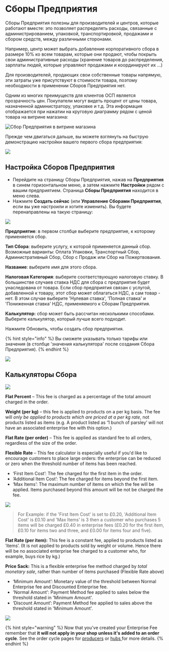 # Сборы Предприятия

Сборы Предприятия полезны для производителей и центров, которые работают вместе: это позволяет распределять расходы, связанные с администрированием, упаковкой, транспортировкой, продажами и сбором средств, между различными сторонами.

Например, центр может выбрать добавление корпоративного сбора в размере 10% ко всем товарам, которые они продают, чтобы покрыть свои административные расходы \(хранение товаров до распределения, зарплаты людей, которые управляют продажами и координируют их ...\)

Для производителей, продающих свои собственные товары напрямую, эти затраты уже присутствуют в стоимости товара, поэтому необходмости в применении Сборов Предприятия нет.

Одним из многих преимуществ для клиентов ОСП является прозрачность цен. Покупатели могут видеть процент от цены товара, назначенной администратору, упаковке и т.д. Эта информация отображается при нажатии на круговую диаграмму рядом с ценой товара на витрине магазина:

![&#x421;&#x431;&#x43E;&#x440; &#x41F;&#x440;&#x435;&#x434;&#x43F;&#x440;&#x438;&#x44F;&#x442;&#x438;&#x44F; &#x432; &#x432;&#x438;&#x442;&#x440;&#x438;&#x43D;&#x435; &#x43C;&#x430;&#x433;&#x430;&#x437;&#x438;&#x43D;&#x430;](../../.gitbook/assets/enterprsie-fee-in-shopfront.png)

Прежде чем двигаться дальше, вы можете взглянуть на быструю демонстрацию настройки вашего первого сбора предприятия:

![](../../.gitbook/assets/enterprisefeefirst.gif)

## Настройка Сборов Предприятия

* Перейдите на страницу Сборы Предприятия, нажав на **Предприятия** в синем горизонтальном меню, а затем нажмите **Настройки** рядом с вашим предприятием. Страница **Сборы Предприятия** находится в меню слева.
* Нажмите **Создать сейчас** \(или **Управление Сборами Предприятия**, если вы уже настроили и хотите изменить\). Вы будете перенаправлены на такую страницу:

![](../../.gitbook/assets/enterprisefeecreate.jpg)

**Предприятие**: в первом столбце выберите предприятие, к которому применяется сбор.

**Тип Сбора**: выберите услугу, к которой применяется данный сбор. Возможные варианты: Оплата Упаковки, Транспортный Сбор, Административный Сбор, Сбор с Продаж или Сбор на Пожертвования.

**Название**: выберите имя для этого сбора.

**Налоговая Категория**: выберите соответствующую налоговую ставку. В большинстве случаев ставка НДС для сбора с предприятия будет унаследована от товара. Если сбор предприятия связан с услугой, добавленной к товару, этот сбор может облагаться НДС, а сам товар - нет. В этом случае выберите 'Нулевая ставка', 'Полная ставка' и 'Пониженная ставка' НДС, применяемого к Cборам Предприятия.

**Калькулятор:** сбор может быть рассчитан несколькими способами. Выберите калькулятор, который лучше всего подходит.

Нажмите Обновить, чтобы создать сбор предприятия.

{% hint style="info" %}
Вы сможете указывать только тарифы или значения \(в столбце 'значения калькулятора' после создания Cбора Предприятия\).
{% endhint %}

![](../../.gitbook/assets/enterprisefee2.jpg)

## Калькуляторы Сбора

![](../../.gitbook/assets/enterprisefee3.jpg)

**Flat Percent** – This fee is charged as a percentage of the total amount charged in the order.

**Weight \(per kg\)** – this fee is applied to products on a per kg basis. The fee will _only be applied to products which are priced at a per kg rate_, not products listed as items \(e.g. A product listed as ‘1 bunch of parsley’ will not have an associated enterprise fee with this option.\)

**Flat Rate \(per order\)** – This fee is applied as standard fee to all orders, regardless of the size of the order.

**Flexible Rate** – This fee calculator is especially useful if you'd like to encourage customers to place large orders: the enterprise can be reduced or zero when the threshold number of items has been reached.

* ‘First Item Cost’: The fee charged for the first item in the order.
* ‘Additional Item Cost’: The fee charged for items beyond the first item.
* ‘Max Items’: The maximum number of items on which the fee will be applied. Items purchased beyond this amount will be not be charged the fee.

![](../../.gitbook/assets/enterprisefeeflex.jpg)

> For Example: if the 'First Item Cost' is set to £0.20, 'Additional Item Cost' is £0.10 and 'Max Items' is 3 then a customer who purchases 5 items will be charged £0.40 in enterprise fees \(£0.20 for the first item, £0.10 for items two and three, and £0.00 for items four and five\).

**Flat Rate \(per item\):** This fee is a constant fee, applied to products listed as ‘items’. \(It is not applied to products sold by weight or volume. Hence there will be no associated enterprise fee charged to a customer who, for example, buys rice by kg.\)

**Price Sack:** This is a flexible enterprise fee method charged by _total monetary sale_, rather than number of items purchased \(Flexible Rate above\)

* ‘Minimum Amount’: Monetary value of the threshold between Normal Enterprise fee and Discounted Enterprise fee. 
* 'Normal Amount': Payment Method fee applied to sales below the threshold stated in 'Minimum Amount'.
* ‘Discount Amount’: Payment Method fee applied to sales above the threshold stated in 'Minimum Amount'.

![](../../.gitbook/assets/enterprisefeepc.jpg)

{% hint style="warning" %}
Now that you've created your Enterprise Fee remember that **it will not apply in your shop unless it's added to an order cycle**. See the order cycle pages for [producers](order-cycle/order-cycles-for-producers.md) or [hubs ](order-cycle/order-cycles-for-hubs.md)for more details.
{% endhint %}

